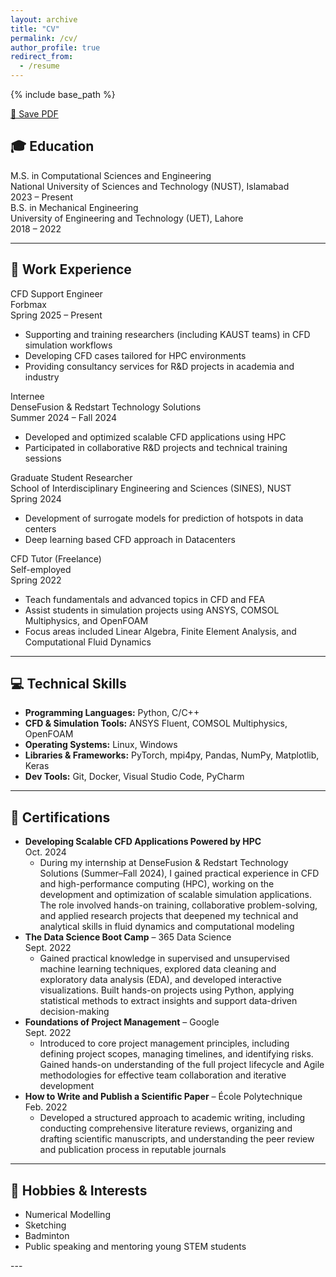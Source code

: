 ```yaml
---
layout: archive
title: "CV" 
permalink: /cv/
author_profile: true
redirect_from:
  - /resume
---
```


{% include base_path %}

<a href="https://gulzarali19.github.io/files/Gulzar_Ali_CV.pdf" class="btn btn--primary" target="_blank">📄 Save PDF</a>

## <span class="cv-icon">🎓</span> Education

<div class="cv-section">
  <div class="cv-item">
    <div class="cv-item-title">M.S. in Computational Sciences and Engineering</div>
    <div class="cv-item-meta">
      National University of Sciences and Technology (NUST), Islamabad<br>
      <span class="cv-item-date">2023 – Present</span>
    </div>
  </div>

  <div class="cv-item">
    <div class="cv-item-title">B.S. in Mechanical Engineering</div>
    <div class="cv-item-meta">
      University of Engineering and Technology (UET), Lahore<br>
      <span class="cv-item-date">2018 – 2022</span>
    </div>
  </div>
</div>

---

## <span class="cv-icon">💼</span> Work Experience

<div class="cv-section">

  <div class="cv-item">
    <div class="cv-item-title">CFD Support Engineer</div>
    <div class="cv-item-meta">
      Forbmax<br>
      <span class="cv-item-date">Spring 2025 – Present</span>
    </div>
    <ul>
      <li>Supporting and training researchers (including KAUST teams) in CFD simulation workflows</li>
      <li>Developing CFD cases tailored for HPC environments</li>
      <li>Providing consultancy services for R&D projects in academia and industry</li>
    </ul>
  </div>

  <div class="cv-item">
    <div class="cv-item-title">Internee</div>
    <div class="cv-item-meta">
      DenseFusion & Redstart Technology Solutions<br>
      <span class="cv-item-date">Summer 2024 – Fall 2024</span>
    </div>
    <ul>
      <li>Developed and optimized scalable CFD applications using HPC</li>
      <li>Participated in collaborative R&D projects and technical training sessions</li>
    </ul>
  </div>

  <div class="cv-item">
    <div class="cv-item-title">Graduate Student Researcher</div>
    <div class="cv-item-meta">
      School of Interdisciplinary Engineering and Sciences (SINES), NUST<br>
      <span class="cv-item-date">Spring 2024</span>
    </div>
    <ul>
      <li>Development of surrogate models for prediction of hotspots in data centers</li>
      <li>Deep learning based CFD approach in Datacenters</li>
    </ul>
  </div>

  <div class="cv-item">
    <div class="cv-item-title">CFD Tutor (Freelance)</div>
    <div class="cv-item-meta">
      Self-employed<br>
      <span class="cv-item-date">Spring 2022</span>
    </div>
    <ul>
      <li>Teach fundamentals and advanced topics in CFD and FEA</li>
      <li>Assist students in simulation projects using ANSYS, COMSOL Multiphysics, and OpenFOAM</li>
      <li>Focus areas included Linear Algebra, Finite Element Analysis, and Computational Fluid Dynamics</li>
    </ul>
  </div>

</div>

---

## <span class="cv-icon">💻</span> Technical Skills

<div class="cv-section">
  <div class="cv-item">
    <ul>
      <li><strong>Programming Languages:</strong> Python, C/C++</li>
      <li><strong>CFD & Simulation Tools:</strong> ANSYS Fluent, COMSOL Multiphysics, OpenFOAM</li>
      <li><strong>Operating Systems:</strong> Linux, Windows</li>
      <li><strong>Libraries & Frameworks:</strong> PyTorch, mpi4py, Pandas, NumPy, Matplotlib, Keras</li>
      <li><strong>Dev Tools:</strong> Git, Docker, Visual Studio Code, PyCharm</li>
    </ul>
  </div>
</div>

---

## <span class="cv-icon">📜</span> Certifications

<div class="cv-section">
  <div class="cv-item">
    <ul>
      <li><strong>Developing Scalable CFD Applications Powered by HPC</strong><br><span class="cv-item-date">Oct. 2024</span>
	<ul><li>During my internship at DenseFusion & Redstart Technology Solutions (Summer–Fall 2024), I gained practical experience in CFD and high-performance computing (HPC), working on the development and optimization of scalable simulation applications. The role involved hands-on training, collaborative problem-solving, and applied research projects that deepened my technical and analytical skills in fluid dynamics and computational modeling</li></ul>
	</li>
      <li><strong>The Data Science Boot Camp</strong> – 365 Data Science<br><span class="cv-item-date">Sept. 2022</span>
        <ul><li>Gained practical knowledge in supervised and unsupervised machine learning techniques, explored data cleaning and exploratory data analysis (EDA), and developed interactive visualizations. Built hands-on projects using Python, applying statistical methods to extract insights and support data-driven decision-making</li></ul>
      </li>
      <li><strong>Foundations of Project Management</strong> – Google<br><span class="cv-item-date">Sept. 2022</span>
        <ul><li>Introduced to core project management principles, including defining project scopes, managing timelines, and identifying risks. Gained hands-on understanding of the full project lifecycle and Agile methodologies for effective team collaboration and iterative development</li></ul>
      </li>
      <li><strong>How to Write and Publish a Scientific Paper</strong> – École Polytechnique<br><span class="cv-item-date">Feb. 2022</span>
        <ul><li>Developed a structured approach to academic writing, including conducting comprehensive literature reviews, organizing and drafting scientific manuscripts, and understanding the peer review and publication process in reputable journals</li></ul>
      </li>
    </ul>
  </div>
</div>

---

## <span class="cv-icon">🎯</span> Hobbies & Interests

<div class="cv-section">
  <div class="cv-item">
    <ul>
      <li>Numerical Modelling</li>
      <li>Sketching</li>
      <li>Badminton</li>
      <li>Public speaking and mentoring young STEM students</li>
    </ul>
  </div>
</div>
---

